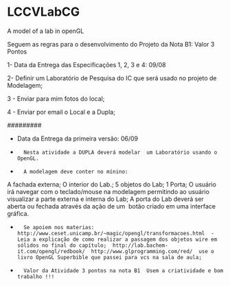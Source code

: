 # LCCVLabCG
A model of a lab in openGL

Seguem as regras para o desenvolvimento do Projeto da Nota B1:
Valor 3 Pontos

1- Data da Entrega das Especificações 1, 2, 3 e 4:  09/08

2-   Definir um Laboratório de Pesquisa do IC que será usado no projeto de Modelagem;

3 - Enviar para mim fotos do local;

4 -  Enviar por email o Local e a Dupla;

#########

 - Data da Entrega da primeira versão: 06/09

-       Nesta atividade a DUPLA deverá modelar  um Laboratório usando o OpenGL.

-       A modelagem deve conter no mínino: 

A fachada externa; 
O interior do Lab.; 
5 objetos do Lab; 
1 Porta; 
O usuário irá navegar com o teclado/mouse na modelagem permitindo ao usuário visualizar a parte externa e interna do Lab; 
A porta do Lab deverá ser aberta ou fechada através da ação de um  botão criado em uma interface gráfica. 
-       Se apoiem nos materias:  http://www.ceset.unicamp.br/~magic/opengl/transformacoes.html  - Leia a explicação de como realizar a passagem dos objetos wire em  sólidos no final do capítulo;  http://lab.bachem-it.com/opengl/redbook/  http://www.glprogramming.com/red/  use o livro OpenGL Superbible que passei para vcs na sala de aula; 

-       Valor da Atividade 3 pontos na nota B1  Usem a criatividade e bom trabalho !!!
